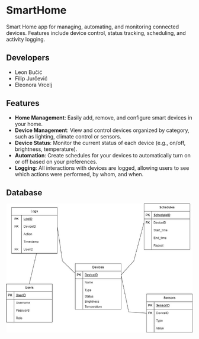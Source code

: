 # SmartHome
Smart Home app for managing, automating, and monitoring connected devices. Features include device control, status tracking, scheduling, and activity logging.

<h2>Developers</h2>

- Leon Bučić
- Filip Jurčević
- Eleonora Vrcelj

<h2>Features</h2>

- **Home Management**: Easily add, remove, and configure smart devices in your home.
- **Device Management**: View and control devices organized by category, such as lighting, climate control or sensors.
- **Device Status**: Monitor the current status of each device (e.g., on/off, brightness, temperature).
- **Automation**: Create schedules for your devices to automatically turn on or off based on your preferences.
- **Logging**: All interactions with devices are logged, allowing users to see which actions were performed, by whom, and when.


<h2>Database</h2>

![Description of the image](https://github.com/OSS-Java-Seminar-2024/SmartHome/blob/main/WhatsApp%20Image%202024-10-21%20at%2009.20.19.jpeg)

